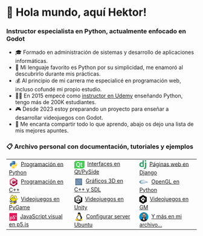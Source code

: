 <h1 align="left">💪 Hola mundo, aquí Hektor! </h1>

<h3 align="left">Instructor especialista en Python, actualmente enfocado en Godot</h3>

- 🎓 Formado en administración de sistemas y desarrollo de aplicaciones informáticas.
- 🥰 Mi lenguaje favorito es Python por su simplicidad, me enamoró al descubrirlo durante mis prácticas.
- ‍💰 Al principio de mi carrera me especialicé en programación web, incluso cofundé mi propio estudio.
- 🧑‍🏫 En 2015 empecé como [instructor en Udemy](https://www.udemy.com/user/hctorcostaguzmn/) enseñando Python, tengo más de 200K estudiantes.
- 🎮 Desde 2023 estoy preparando un proyecto para enseñar a desarrollar videojuegos con Godot.
- 📝 Me encanta compartir todo lo que aprendo, abajo os dejo una lista de mis mejores apuntes.

<h3 align="left">📋 Archivo personal con documentación, tutoriales y ejemplos</h3>

<table>
    <tr>
        <td align="left"><img src="icons/python.svg" height="24" align="center"/> &nbsp;<a href="https://docs.hektorprofe.net/python/">Programación en Python</a></td>
        <td align="left"><img src="icons/qt.svg" height="20" align="center"/> &nbsp;<a href="https://docs.hektorprofe.net/qt-pyside/">Interfaces en Qt/PySide</a></td>
        <td align="left"><img src="icons/django.png" height="24" align="center"/> &nbsp;<a href="https://docs.hektorprofe.net/django/">Páginas web en Django</a></td>
    </tr>
    <tr>
        <td align="left"><img src="icons/cpp.svg" height="24" align="center"/> &nbsp;<a href="https://docs.hektorprofe.net/cpp/">Programación en C++</a></td>
        <td align="left"><img src="icons/3d.gif" height="23" width="23" align="top"/> &nbsp;<a href="https://docs.hektorprofe.net/graficos-3d/">Gráficos 3D en C++ y SDL</a></td>
        <td align="left"><img src="icons/opengl.svg" height="24" align="center"/> &nbsp;<a href="https://docs.hektorprofe.net/opengl/">OpenGL en Python</a></td>
    </tr>
    <tr>
        <td align="left"><img src="icons/pygame.png" height="24" align="center"/> &nbsp;<a href="https://docs.hektorprofe.net/pygame/">Videojuegos en PyGame</a></td>
        <td align="left"><img src="icons/unity.png" height="24" align="center"/> &nbsp;<a href="https://docs.hektorprofe.net/escueladevideojuegos/academia-unity/">Videojuegos en Unity</a></td>
        <td align="left"><img src="icons/gm.png" height="24" align="center"/> &nbsp;<a href="https://docs.hektorprofe.net/escueladevideojuegos/academia-gamemaker/">Videojuegos en GM</a></td>
    </tr>
    <tr>
        <!--<td><img src="icons/python.svg" width="24" height="24" align="top"/> <a href="https://docs.hektorprofe.net/academia/">Recopilación de Shaders</a></td>-->
        <td align="left"><img src="icons/p5.png" height="22" align="center"/> &nbsp;<a href="https://docs.hektorprofe.net/academia/javascript/biblioteca-p5js/">JavaScript visual en p5.js</a></td>
        <td align="left"><img src="icons/linux.svg" height="24" align="center"/> &nbsp;<a href="https://docs.hektorprofe.net/academia/gnu-linux/ubuntu-server-web/">Configurar server Ubuntu</a></td>
        <td align="left"><img src="icons/hektor.png" height="24" align="center"/> &nbsp;<a href="https://docs.hektorprofe.net/academia/">Y más en mi archivo...</a></td>
    </tr>
</table>
<!--
<h3 align="left">🤔 Top lenguajes de programación (sin rencores)</h3>

<table>
    <tr>
        <td align="center">😍</td>
        <td align="center">😊</td>
        <td align="center">🙂</td>
        <td align="center">😅</td>
        <td align="center">😐</td>
        <td align="center">🤢</td>
        <td align="center">🤮</td>
    </tr>
    <tr>
        <td align="center"><img src="icons/python.svg" alt="python" width="55" height="55" align="middle" /></td>
        <td align="center"><img src="icons/csharp.svg" alt="csharp" width="55" height="55" align="middle" /></td>
        <td align="center"><img src="icons/cpp.svg" alt="cplusplus" width="55" height="55" align="middle" /></td>
        <td align="center"><img src="icons/c.svg" alt="c" width="55" height="55" align="middle" /></td>
        <td align="center"><img src="icons/js.svg" alt="javascript" width="50" height="50" align="middle" /></td>
        <td align="center"><img src="icons/java.svg" alt="java" width="52" height="52" align="middle" /></td>
        <td align="center"><img src="icons/php.svg" alt="php" width="55" height="55" align="middle" /></td>
    </tr>
</table>-->

<!-- Test -->
